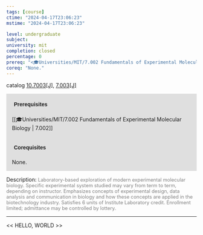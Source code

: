 ```yaml
---
tags: [course]
ctime: "2024-04-17T23:06:23"
mstime: "2024-04-17T23:06:23"

level: undergraduate
subject: 
university: mit
completion: closed
percentage: 0
prereq: "<🎓Universities/MIT/7.002 Fundamentals of Experimental Molecular Biology>"
coreq: "None."
---
```


catalog [10.7003[J]](http://student.mit.edu/catalog/m10a.html#10.7003), [7.003[J]](http://student.mit.edu/catalog/m7a.html#7.003)

<span style="display: block; padding: 15px; background-color: rgb(100, 100, 100, 0.2);"><font id="m_prereq423_0" style="display: block; font-family: Arial, sans-serif; font-weight: bold; padding: 5px">Prerequisites</font><br><span id="prereq423_0">[[🎓Universities/MIT/7.002 Fundamentals of Experimental Molecular Biology | 7.002]]</span></span>
<span style="display: block; padding: 15px; background-color: rgb(100, 100, 100, 0.2);"><font id="m_coreq423_0" style="display: block; font-family: Arial, sans-serif; font-weight: bold; padding: 5px">Corequisites</font><br><span id="coreq423_0">None.</span></span>

<font style="">Description:</font>
<font style="color: grey; font-size: 0.8rem;">Laboratory-based exploration of modern experimental molecular biology. Specific experimental system studied may vary from term to term, depending on instructor. Emphasizes concepts of experimental design, data analysis and communication in biology and how these concepts are applied in the biotechnology industry. Satisfies 6 units of Institute Laboratory credit. Enrollment limited; admittance may be controlled by lottery.</font>



---

<< HELLO, WORLD >>
